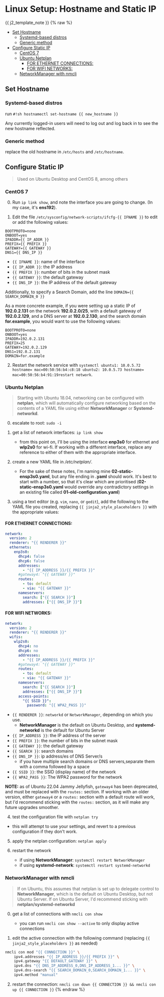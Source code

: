 # Linux Setup: Hostname and Static IP

{{ j2_template_note }}
{% raw %}
<!-- vim-markdown-toc GFM -->

* [Set Hostname](#set-hostname)
  * [Systemd-based distros](#systemd-based-distros)
  * [Generic method](#generic-method)
* [Configure Static IP](#configure-static-ip)
  * [CentOS 7](#centos-7)
  * [Ubuntu Netplan](#ubuntu-netplan)
    * [FOR ETHERNET CONNECTIONS:](#for-ethernet-connections)
    * [FOR WIFI NETWORKS:](#for-wifi-networks)
  * [NetworkManager with nmcli](#networkmanager-with-nmcli)

<!-- vim-markdown-toc -->

## Set Hostname

### Systemd-based distros

run `#!sh hostnamectl set-hostname {{ new_hostname }}`

Any currently logged-in users will need to log out and log back in to see the new hostname reflected.

### Generic method

replace the old hostname in `/etc/hosts` and `/etc/hostname`.

## Configure Static IP

> Used on Ubuntu Desktop and CentOS 8, among others

### CentOS 7

0. Run `ip link show`, and note the interface you are going to change. (In my case, it's **ens192**).

1. Edit the file `/etc/sysconfig/network-scripts/ifcfg-{{ IFNAME }}` to edit or add the following values:

```;
BOOTPROTO=none
ONBOOT=yes
IPADDR={{ IP_ADDR }}
PREFIX={{ PREFIX }}
GATEWAY={{ GATEWAY }}
DNS1={{ DNS_IP }}
```
* `{{ IFNAME }}`: name of the interface
* `{{ IP_ADDR }}`: the IP address
* `{{ PREFIX }}`: number of bits in the subnet mask
* `{{ GATEWAY }}`: the default gateway
* `{{ DNS_IP }}`: the IP address of the default gateway

Additionally, to specify a Search Domain, add the line `DOMAIN={{ SEARCH_DOMAIN_0 }}`

As a more concrete example, if you were setting up a static IP of **192.0.2.131** on the network **192.0.2.0/25**, with a default gateway of **192.0.2.129**, and a DNS server at **192.0.2.130**, and the search domain **for.example**, you would want to use the following values:
```
BOOTPROTO=none
ONBOOT=yes
IPADDR=192.0.2.131
PREFIX=25
GATEWAY=192.0.2.129
DNS1=192.0.2.131
DOMAIN=for.example
```
2. Restart the network service with `systemctl ubuntu1: 10.0.5.72 hostname= mac=00:50:56:b4:c8:18
ubuntu2: 10.0.5.73 hostname= mac=00:50:56:b4:91:19restart network`.

### Ubuntu Netplan

> Starting with Ubuntu 18.04, networking can be configured with **netplan**, which will automatically configure networking based on the contents of a YAML file using either **NetworkManager** or **Systemd-networkd**.

0. escalate to root: `sudo -i`

1. get a list of network interfaces: `ip link show`

   * from this point on, I'll be using the interface **enp3s0** for ethernet and **wlp2s0** for wi-fi. If working with a different interface, replace any reference to either of them with the appropriate interface.

2. create a new YAML file in */etc/netplan/*.
   * For the sake of these notes, I'm naming mine **02-static-ensp3s0.yaml**, but any file ending in **.yaml** should work. It's best to start with a number, so that it's clear which are prioritised (**02-static-ensp3s0.yaml** would override any contradictory settings in an existing file called **01-old-configuration.yaml**)

3. using a text editor (e.g. `vim`, `nano`, or `gedit`), add the following to the YAML file you created, replacing `{{ jinja2_style_placeholders }}` with the appropriate values:

#### FOR ETHERNET CONNECTIONS:

```yaml
network:
  version: 2
  renderer: "{{ RENDERER }}"
  ethernets:
    enp3s0:
      dhcp4: false
      dhcp6: false
      addresses:
        - "{{ IP_ADDRESS }}/{{ PREFIX }}"
      #gateway4: "{{ GATEWAY }}"
      routes:
        - to: default
        - via: "{{ GATEWAY }}"
      nameservers:
        search: ["{{ SEARCH }}"]
        addresses: ["{{ DNS_IP }}"]
```

#### FOR WIFI NETWORKS:

```yaml
network:
  version: 2
  renderer: "{{ RENDERER }}"
  wifis:
    wlp2s0:
      dhcp4: no
      dhcp6: no
      addresses:
        - "{{ IP_ADDRESS }}/{{ PREFIX }}"
      #gateway4: "{{ GATEWAY }}"
      routes:
        - to: default
        - via: "{{ GATEWAY }}"
      nameservers:
        search: ["{{ SEARCH }}"]
        addresses: ["{{ DNS_IP }}"]
      access-points:
        "{{ SSID }}":
          password: "{{ WPA2_PASS }}"
```

* `{{ RENDERER }}`: `networkd` or `NetworkManager`, depending on which you use.
  * **NetworkManager** is the default on Ubuntu Desktop, and **systemd-networkd** is the default for Ubuntu Server
* `{{ IP_ADDRESS }}`: the IP address of the server
* `{{ PREFIX }}`: the number of bits in the subnet mask
* `{{ GATEWAY }}`: the default gateway
* `{{ SEARCH }}`: search domains
* `{{ DNS_IP }}`: ip address/es of DNS Server/s
   * if you have multiple search domains or DNS servers,separate them with a comma followed by a space
* `{{ SSID }}`: the SSID (display name) of the network
* `{{ WPA2_PASS }}`: The WPA2 password for the network

**NOTE:** as of Ubuntu 22.04 Jammy Jellyfish, `gateway4` has been deprecated, and must be replaced with the `routes:` section. If working with an older version, either `gateway4` or a `routes:` section with a default route will work, but I'd recommend sticking with the `routes:` section, as it will make any future upgrades smoother.

4. test the configuration file with `netplan try`

* this will attempt to use your settings, and revert to a previous configuration if they don't work.

5. apply the netplan configuration: `netplan apply`

6. restart the network

   * if using **NetworkManager**: `systemctl restart NetworkManager`
   * if using **systemd-network**: `systemctl restart systemd-networkd`

### NetworkManager with nmcli

> If on Ubuntu, this assumes that netplan is set up to delegate control to **NetworkManager**, which is the default on Ubuntu Desktop, but not Ubuntu Server. If on Ubuntu Server, I'd recommend sticking with **netplan/systemd-networkd**

0. get a list of connections with `nmcli con show`
   * you can run `nmcli con show --active` to only display active connections

1. edit the active connection with the following command (replacing `{{ jinja2_style_placeholders }}` as needed)

```sh
nmcli con mod "{{ CONNECTION }}" \
    ipv4.addresses "{{ IP_ADDRESS }}/{{ PREFIX }}" \
    ipv4.gateway "{{ DEFAULT_GATEWAY }}" \
    ipv4.dns "{{ DNS_IP_ADDRESS_0,DNS_IP_ADDRESS_1... }}" \
    ipv4.dns-search "{{ SEARCH_DOMAIN_0,SEARCH_DOMAIN_1... }}" \
    ipv4.method "manual"
```
2. restart the connection: `nmcli con down {{ CONNECTION }} && nmcli con up {{ CONNECTION }}`
{% endraw %}
